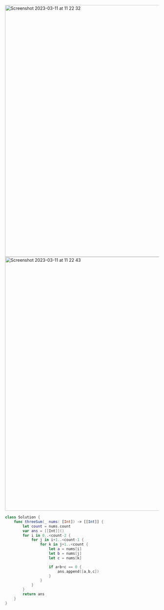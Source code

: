 <img width="825" alt="Screenshot 2023-03-11 at 11 22 32" src="https://user-images.githubusercontent.com/73763976/224481456-f0aae9fa-ba27-455a-9a4f-54b8cd2e1c72.png">
<img width="832" alt="Screenshot 2023-03-11 at 11 22 43" src="https://user-images.githubusercontent.com/73763976/224481466-55496423-1826-44ec-af2c-e91c4b446e43.png">


```swift
class Solution {
    func threeSum(_ nums: [Int]) -> [[Int]] {
        let count = nums.count
        var ans = [[Int]]()
        for i in 0..<count-2 { 
            for j in i+1..<count-1 { 
                for k in j+1..<count { 
                    let a = nums[i]
                    let b = nums[j]
                    let c = nums[k]

                    if a+b+c == 0 {
                        ans.append([a,b,c])
                    }
                }
            }
        }
        return ans
    }
}
```

